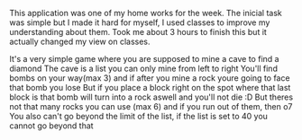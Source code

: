 This application was one of my home works for the week. The inicial task was simple but I made it hard for myself, I used classes to improve my understanding about them. Took me about 3 hours to finish this but it actually changed my view on classes.

It's a very simple game where you are supposed to mine a cave to find a diamond
The cave is a list you can only mine from left to right You'll find bombs on your way(max 3) and if after you mine a rock youre going to face that bomb you lose 
But if you place a block right on the spot where that last block is that bomb will turn into a rock aswell and you'll not die :D 
But theres not that many rocks you can use (max 6) and if you run out of them, then o7 You also can't go beyond the limit of the list, if the list is set to 40 you cannot go beyond that
